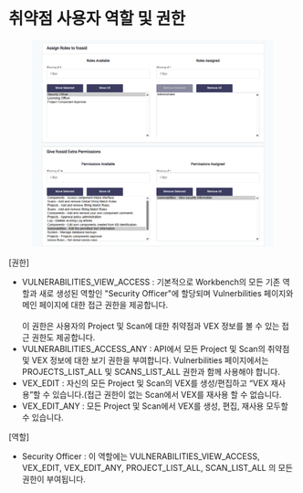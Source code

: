 # 취약점 사용자 역할 및 권한

<figure><img src="../../../.gitbook/assets/화면 캡처 2025-05-20 161324.png" alt=""><figcaption></figcaption></figure>

\[권한]

* VULNERABILITIES\_VIEW\_ACCESS : 기본적으로 Workbench의 모든 기존 역할과 새로 생성된 역할인 "Security Officer"에 할당되며 Vulnerbilities 페이지와 메인 페이지에 대한 접근 권한을 제공합니다. \
  \
  이 권한은 사용자의 Project 및 Scan에 대한 취약점과 VEX 정보를 볼 수 있는 접근 권한도 제공합니다.
* VULNERABILITIES\_ACCESS\_ANY : API에서 모든 Project 및 Scan의 취약점 및 VEX 정보에 대한 보기 권한을 부여합니다. Vulnerbilities 페이지에서는 PROJECTS\_LIST\_ALL 및 SCANS\_LIST\_ALL 권한과 함께 사용해야 합니다.
* VEX\_EDIT : 자신의 모든 Project 및 Scan의 VEX를 생성/편집하고 “VEX 재사용”할 수 있습니다.(접근 권한이 없는 Scan에서 VEX를 재사용 할 수 없습니다.
* VEX\_EDIT\_ANY : 모든 Project 및 Scan에서 VEX를 생성, 편집, 재사용 모두할 수 있습니다.



\[역할]

* Security Officer : 이 역할에는 VULNERABILITIES\_VIEW\_ACCESS, VEX\_EDIT, VEX\_EDIT\_ANY, PROJECT\_LIST\_ALL, SCAN\_LIST\_ALL 의 모든 권한이 부여됩니다.
